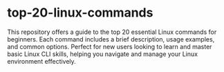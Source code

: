# top-20-linux-commands
This repository offers a guide to the top 20 essential Linux commands for beginners. Each command includes a brief description, usage examples, and common options. Perfect for new users looking to learn and master basic Linux CLI skills, helping you navigate and manage your Linux environment effectively.
